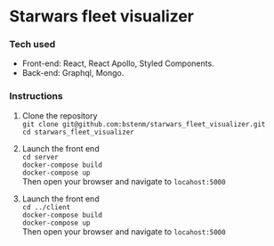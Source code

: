 # Starwars fleet visualizer

### Tech used
  - Front-end: React, React Apollo, Styled Components.
  - Back-end: Graphql, Mongo.
  
### Instructions
  1. Clone the repository  
  ```git clone git@github.com:bstenm/starwars_fleet_visualizer.git```  
  ```cd starwars_fleet_visualizer```  
  
  2. Launch the front end  
  ```cd server```  
  ```docker-compose build```  
  ```docker-compose up```  
  Then open your browser and navigate to ```locahost:5000```
  
  3. Launch the front end  
  ```cd ../client```  
  ```docker-compose build```  
  ```docker-compose up```  
  Then open your browser and navigate to ```locahost:5000```
  
